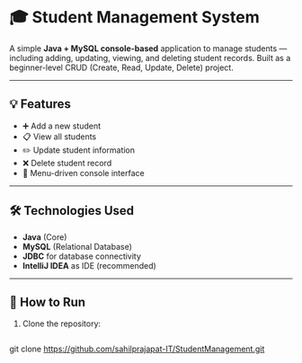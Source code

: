 # 🎓 Student Management System

A simple **Java + MySQL console-based** application to manage students — including adding, updating, viewing, and deleting student records. Built as a beginner-level CRUD (Create, Read, Update, Delete) project.

---

## 💡 Features

- ➕ Add a new student
- 📋 View all students
- ✏️ Update student information
- ❌ Delete student record
- 🎯 Menu-driven console interface

---

## 🛠️ Technologies Used

- **Java** (Core)
- **MySQL** (Relational Database)
- **JDBC** for database connectivity
- **IntelliJ IDEA** as IDE (recommended)
---

## 🔧 How to Run

1. Clone the repository:
   ```bash
git clone https://github.com/sahilprajapat-IT/StudentManagement.git

